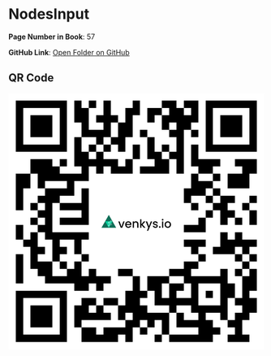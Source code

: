 
# NodesInput

**Page Number in Book**: 57

**GitHub Link**: [Open Folder on GitHub](https://github.com/venkys-media/Venky_on_Datastructures/tree/main/LinkedList/nodesinput)


## QR Code
![QR Code](./URL%20QR%20Code%20(6).png)